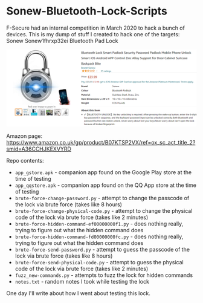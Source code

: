 # Sonew-Bluetooth-Lock-Scripts

F-Secure had an internal competition in March 2020 to hack a bunch of devices. This is my dump of stuff I created to hack one of the targets: Sonew Sonew1fhrxp32ei Bluetooth Pad Lock

![alt text](https://github.com/Yogehi/Sonew-Bluetooth-Lock-Scripts/blob/main/image.PNG)

Amazon page: https://www.amazon.co.uk/gp/product/B07KTSP2VX/ref=ox_sc_act_title_2?smid=A36CCHJKEXVYRD

Repo contents:

* `app_gstore.apk` - companion app found on the Google Play store at the time of testing
* `app_qqstore.apk` - companion app found on the QQ App store at the time of testing
* `brute-force-change-password.py` - attempt to change the passcode of the lock via brute force (takes like 8 hours)
* `brute-force-change-physical-code.py` - attempt to change the physical code of the lock via brute force (takes like 2 minutes)
* `brute-force-hidden-command-ef00000000f1.py` - does nothing really, trying to figure out what the hidden command does
* `brute-force-hidden-command-fd00000000fc.py` - does nothing really, trying to figure out what the hidden command does
* `brute-force-send-password.py` - attempt to guess the passcode of the lock via brute force (takes like 8 hours)
* `brute-force-send-physical-code.py` - attempt to guess the physical code of the lock via brute force (takes like 2 minutes)
* `fuzz_new-commands.py` - attempts to fuzz the lock for hidden commands
* `notes.txt` - random notes I took while testing the lock

One day I'll write about how I went about testing this lock.
